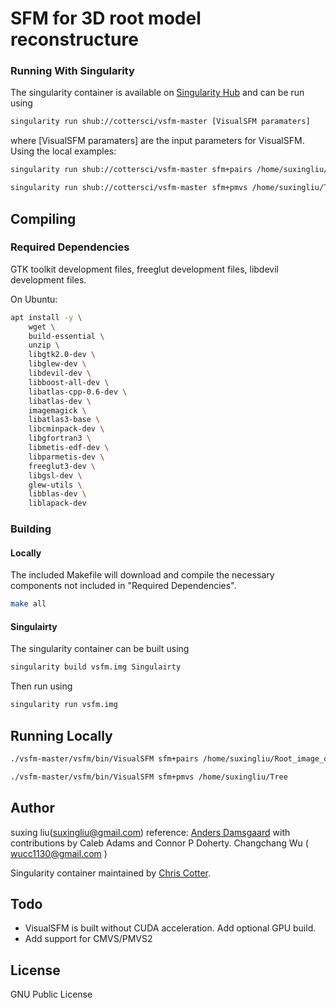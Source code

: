 # SFM for 3D root model reconstructure

### Running With Singularity
The singularity container is available on [Singularity Hub](https://www.singularity-hub.org)
and can be run using
```bash
singularity run shub://cottersci/vsfm-master [VisualSFM paramaters]
```

where [VisualSFM paramaters] are the input parameters for VisualSFM. Using the local examples:

```bash
singularity run shub://cottersci/vsfm-master sfm+pairs /home/suxingliu/Root_image_data/3600_10_whole/PairList_90_2.txt
```

```bash
singularity run shub://cottersci/vsfm-master sfm+pmvs /home/suxingliu/Tree
```

## Compiling

### Required Dependencies
GTK toolkit development files, freeglut development files, libdevil development
files.

On Ubuntu:

```bash
apt install -y \
    wget \
    build-essential \
    unzip \
    libgtk2.0-dev \
    libglew-dev \
    libdevil-dev \
    libboost-all-dev \
    libatlas-cpp-0.6-dev \
    libatlas-dev \
    imagemagick \
    libatlas3-base \
    libcminpack-dev \
    libgfortran3 \
    libmetis-edf-dev \
    libparmetis-dev \
    freeglut3-dev \
    libgsl-dev \
    glew-utils \
    libblas-dev \
    liblapack-dev
```

### Building

#### Locally
The included Makefile will download and compile the necessary components not included in "Required Dependencies".

```bash
make all
```

#### Singulairty
The singularity container can be built using

```bash
singularity build vsfm.img Singulairty
```

Then run using

```bash
singularity run vsfm.img
```

## Running Locally
```bash
./vsfm-master/vsfm/bin/VisualSFM sfm+pairs /home/suxingliu/Root_image_data/3600_10_whole/PairList_90_2.txt
```

```bash
./vsfm-master/vsfm/bin/VisualSFM sfm+pmvs /home/suxingliu/Tree
```

## Author
suxing liu(suxingliu@gmail.com)
reference:
[Anders Damsgaard](mailto:adamsgaard@ucsd.edu) with contributions by Caleb Adams
and Connor P Doherty.
Changchang Wu ( wucc1130@gmail.com )

Singularity container maintained by [Chris Cotter](http://github.com/cottersci).

## Todo
- VisualSFM is built without CUDA acceleration. Add optional GPU build.
- Add support for CMVS/PMVS2

## License
GNU Public License
